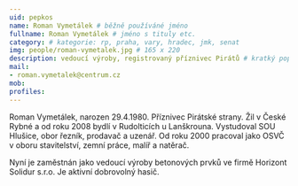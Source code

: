 ```yaml
---
uid: pepkos
name: Roman Vymetálek # běžně používáné jméno
fullname: Roman Vymetálek # jméno s tituly etc.
category: # kategorie: rp, praha, vary, hradec, jmk, senat
img: people/roman-vymetalek.jpg # 165 x 220
description: vedoucí výroby, registrovaný příznivec Pirátů # kratký popis, max 160 znaků
mail:
- roman.vymetalek@centrum.cz
mob:
profiles:
---
```


Roman Vymetálek, narozen 29.4.1980. Příznivec Pirátské strany. Žil v České Rybné a od roku 2008 bydlí v Rudolticích u Lanškrouna. Vystudoval SOU Hlušice, obor řezník, prodavač a uzenář. Od roku 2000 pracoval jako OSVČ v oboru stavitelství, zemní práce, malíř a natěrač.


Nyní je zaměstnán jako vedoucí výroby betonových prvků ve firmě Horizont Solidur s.r.o. Je aktivní dobrovolný hasič.



